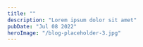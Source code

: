 ```yaml
---
title: ""
description: "Lorem ipsum dolor sit amet"
pubDate: "Jul 08 2022"
heroImage: "/blog-placeholder-3.jpg"
---
```

